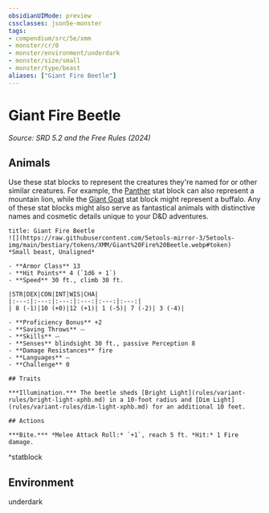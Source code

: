 ```yaml
---
obsidianUIMode: preview
cssclasses: json5e-monster
tags:
- compendium/src/5e/xmm
- monster/cr/0
- monster/environment/underdark
- monster/size/small
- monster/type/beast
aliases: ["Giant Fire Beetle"]
---
```

# Giant Fire Beetle
*Source: SRD 5.2 and the Free Rules (2024)*  

## Animals

Use these stat blocks to represent the creatures they're named for or other similar creatures. For example, the [Panther](panther-xmm.md) stat block can also represent a mountain lion, while the [Giant Goat](giant-goat-xmm.md) stat block might represent a buffalo. Any of these stat blocks might also serve as fantastical animals with distinctive names and cosmetic details unique to your D&D adventures.

```ad-statblock
title: Giant Fire Beetle
![](https://raw.githubusercontent.com/5etools-mirror-3/5etools-img/main/bestiary/tokens/XMM/Giant%20Fire%20Beetle.webp#token)
*Small beast, Unaligned*

- **Armor Class** 13
- **Hit Points** 4 (`1d6 + 1`)
- **Speed** 30 ft., climb 30 ft.

|STR|DEX|CON|INT|WIS|CHA|
|:---:|:---:|:---:|:---:|:---:|:---:|
| 8 (-1)|10 (+0)|12 (+1)| 1 (-5)| 7 (-2)| 3 (-4)|

- **Proficiency Bonus** +2
- **Saving Throws** ⏤
- **Skills** ⏤
- **Senses** blindsight 30 ft., passive Perception 8
- **Damage Resistances** fire
- **Languages** —
- **Challenge** 0

## Traits

***Illumination.*** The beetle sheds [Bright Light](rules/variant-rules/bright-light-xphb.md) in a 10-foot radius and [Dim Light](rules/variant-rules/dim-light-xphb.md) for an additional 10 feet.

## Actions

***Bite.*** *Melee Attack Roll:* `+1`, reach 5 ft. *Hit:* 1 Fire damage.
```
^statblock

## Environment

underdark